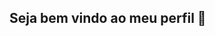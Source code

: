 ## Seja bem vindo ao meu perfil 👋

<!--
**Biancabedini/Biancabedini** is a ✨ _special_ ✨ repository because its `README.md` (this file) appears on your GitHub profile.

Olá, meu nome é Bianca Bedini estou no terceiro ano do ensino Médio
Atualmente trabalho em uma escolinha chamada Criarte
Uso o Github para fazer os trabalhos de tecnologia da Escola.

Meu contato
bianca.bedini8@gmail.com
